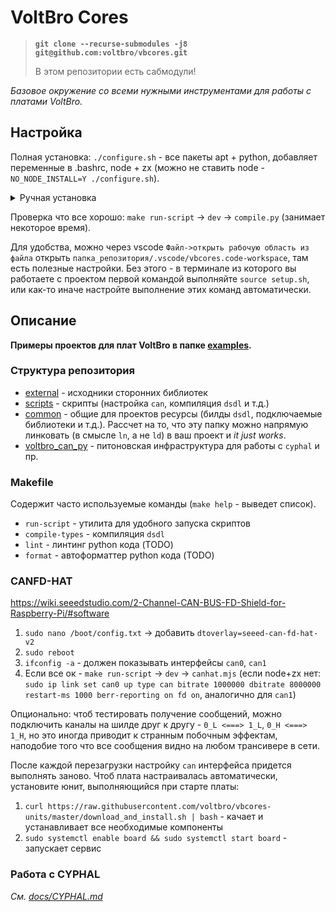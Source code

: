 # VoltBro Cores

> **`git clone --recurse-submodules -j8 git@github.com:voltbro/vbcores.git`**
>
>  В этом репозитории есть сабмодули!

*Базовое окружение со всеми нужными инструментами для работы с платами VoltBro.*

## Настройка

Полная установка: `./configure.sh` - все пакеты apt + python, добавляет переменные в .bashrc, node + zx (можно не ставить node - `NO_NODE_INSTALL=Y ./configure.sh`).

<details>
  <summary>Ручная установка</summary>

  1. Добавьте в `.bashrc`:
  ```bash
  export PATH="$PATH:/home/pi/.local/bin"

  # Этот if -  опционален, но очень удобен
  if [[ -n $BASH_INIT_COMMAND ]]; then
      echo "Running: $BASH_INIT_COMMAND"
      eval "$BASH_INIT_COMMAND"
  fi

  export YAKUT_FORMAT=json
  export UAVCAN__CAN__IFACE=socketcan:can0
  export UAVCAN__NODE__ID=
  export UAVCAN__CAN__MTU=64
  export UAVCAN__CAN__BITRATE="1000000 800000"
  ```

  2. Пакеты и утилиты
  ```bash
  python3 -m pip install --user pipx && python3 -m pip ensurepath
  sudo apt install libsdl2-dev libasound2-dev libjack-dev can-utils jq jsonnet
  pipx install yakut[joystick]
  pipx install nunavut
  ```
  <details>
    <summary>Зависимости для скриптов</summary>

    Node + ZX
    ```
    curl -fsSL https://deb.nodesource.com/setup_19.x | sudo -E bash - &&\
    sudo apt-get install -y nodejs
    sudo npm i -g zx
    ```

  </details>

  3. `python3 -m pip install -r requirements.dev.txt`. Перед этим шагом можно создать виртуальное окружение, но если вы работаете, например, на raspberry pi, то это не всегда имеет смысл, поэтому оставляем это на ваше усмотрение.
</details>

Проверка что все хорошо: `make run-script` -> `dev` -> `compile.py` (занимает некоторое время).

Для удобства, можно через vscode `Файл->открыть рабочую область из файла` открыть `папка_репозитория/.vscode/vbcores.code-workspace`, там есть полезные настройки. Без этого - в терминале из которого вы работаете с проектом первой командой выполняйте `source setup.sh`, или как-то иначе настройте выполнение этих команд автоматически.

## Описание

**Примеры проектов для плат VoltBro в папке [examples](./examples/).**

### Структура репозитория

- [external](./external/) - исходники сторонних библиотек
- [scripts](./scripts/) - скрипты (настройка `can`, компиляция `dsdl` и т.д.)
- [common](./common/) - общие для проектов ресурсы (билды `dsdl`, подключаемые библиотеки и т.д.). Рассчет на то, что эту папку можно напрямую линковать (в смысле `ln`, а не `ld`) в ваш проект и *it just works*.
- [voltbro_can_py](./voltbro_can_py/) - питоновская инфраструктура для работы с `cyphal` и пр.

### Makefile

Содержит часто используемые команды (`make help` - выведет список).

- `run-script` - утилита для удобного запуска скриптов
- `compile-types` - компиляция `dsdl`
- `lint` - линтинг python кода (TODO)
- `format` - автоформаттер python кода (TODO)

### CANFD-HAT

https://wiki.seeedstudio.com/2-Channel-CAN-BUS-FD-Shield-for-Raspberry-Pi/#software

1. `sudo nano /boot/config.txt` -> добавить `dtoverlay=seeed-can-fd-hat-v2`
2. `sudo reboot`
3. `ifconfig -a` - должен показывать интерфейсы `can0`, `can1`
4.  Если все ок - `make run-script` -> `dev` -> `canhat.mjs` (если node+zx нет: `sudo ip link set can0 up type can bitrate 1000000 dbitrate 8000000 restart-ms 1000 berr-reporting on fd on`, аналогично для `can1`)

Опционально: чтоб тестировать получение сообщений, можно подключить каналы на шилде друг к другу - `0_L <===> 1_L`, `0_H <===> 1_H`, но это иногда приводит к странным побочным эффектам, наподобие того что все сообщения видно на любом трансивере в сети.

После каждой перезагрузки настройку `can` интерфейса придется выполнять заново. Чтоб плата настраивалась автоматически, установите юнит, выполняющийся при старте платы:

1. `curl https://raw.githubusercontent.com/voltbro/vbcores-units/master/download_and_install.sh | bash` - качает и устанавливает все необходимые компоненты
2. `sudo systemctl enable board && sudo systemctl start board` - запускает сервис

### Работа с CYPHAL

*См. [docs/CYPHAL.md](./docs/CYPHAL.md)*
